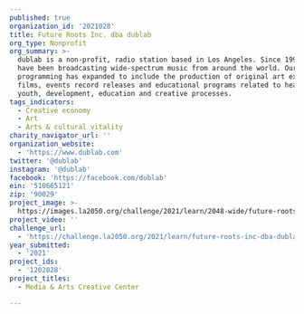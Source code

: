 ```yaml
---
published: true
organization_id: '2021028'
title: Future Roots Inc. dba dublab
org_type: Nonprofit
org_summary: >-
  dublab is a non-profit, radio station based in Los Angeles. Since 1999, we
  have been broadcasting wide-spectrum music from around the world. Our
  programming has expanded to include the production of original art exhibits,
  films, events record releases and educational programs related to health,
  youth, development, education and creative processes.
tags_indicators:
  - Creative economy
  - Art
  - Arts & cultural vitality
charity_navigator_url: ''
organization_website:
  - 'https://www.dublab.com'
twitter: '@dublab'
instagram: '@dublab'
facebook: 'https://facebook.com/dublab'
ein: '510665121'
zip: '90029'
project_image: >-
  https://images.la2050.org/challenge/2021/learn/2048-wide/future-roots-inc-dba-dublab.jpg
project_video: ''
challenge_url:
  - 'https://challenge.la2050.org/2021/learn/future-roots-inc-dba-dublab/'
year_submitted:
  - '2021'
project_ids:
  - '1202028'
project_titles:
  - Media & Arts Creative Center

---
```

